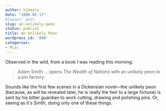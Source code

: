 ```yaml
---
author: kjhealy
date: "2006-02-17"
#layout: post
slug: an-unlikely-peon
status: publish
title: An Unlikely Peon
wordpress_id: '890'
categories:
- Misc
---
```


Observed in the wild, from a book I was reading this morning:

> Adam Smith … opens *The Wealth of Nations* with an unlikely peon to a pin factory.

Sounds like the first few scenes in a Dickensian novel—the unlikely peon (because, as will be revealed later, he is really the heir to a large fortune) is sent by his bitter guardian to work cutting, drawing and polishing pins. Or, seeing as it's Smith, doing only one of these things.
